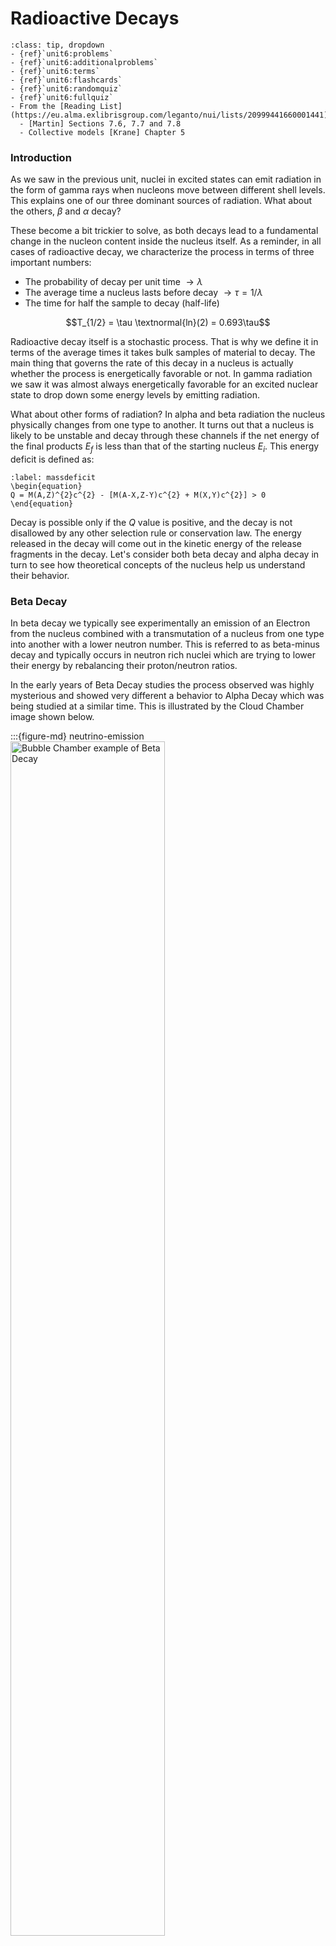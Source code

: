 # Radioactive Decays

```{admonition} Quick Links
:class: tip, dropdown
- {ref}`unit6:problems` 
- {ref}`unit6:additionalproblems`
- {ref}`unit6:terms`
- {ref}`unit6:flashcards`
- {ref}`unit6:randomquiz`
- {ref}`unit6:fullquiz`
- From the [Reading List](https://eu.alma.exlibrisgroup.com/leganto/nui/lists/20999441660001441)
  - [Martin] Sections 7.6, 7.7 and 7.8
  - Collective models [Krane] Chapter 5
``` 


### Introduction 
As we saw in the previous unit, nuclei in excited states can emit radiation in the form of gamma rays when nucleons move between different shell levels. This explains one of our three dominant sources of radiation. What about the others, $\beta$ and $\alpha$ decay?

These become a bit trickier to solve, as both decays lead to a fundamental change in the nucleon content inside the nucleus itself. As a reminder, in all cases of radioactive decay, we characterize the process in terms of three important numbers:

- The probability of decay per unit time $\rightarrow \lambda$
- The average time a nucleus lasts before decay $\rightarrow \tau = 1/\lambda$
- The time for half the sample to decay (half-life) 

$$T_{1/2} = \tau \textnormal{ln}(2) = 0.693\tau$$

Radioactive decay itself is a stochastic process. That is why we define it in terms of the average times it takes bulk samples of material to decay. The main thing that governs the rate of this decay in a nucleus is actually whether the process is energetically favorable or not. In gamma radiation we saw it was almost always energetically favorable for an excited nuclear state to drop down some energy levels by emitting radiation.

What about other forms of radiation? In alpha and beta radiation the nucleus physically changes from one type to another. It turns out that a nucleus is likely to be unstable and decay through these channels if the net energy of the final products $E_{f}$ is less than that of the starting nucleus $E_{i}$. This energy deficit is defined as: 

```{math}
:label: massdeficit
\begin{equation}
Q = M(A,Z)^{2}c^{2} - [M(A-X,Z-Y)c^{2} + M(X,Y)c^{2}] > 0 
\end{equation}
```

Decay is possible only if the $Q$ value is positive, and the decay is not disallowed by any other selection rule or conservation law. The energy released in the decay will come out in the kinetic energy of the release fragments in the decay. Let's consider both beta decay and alpha decay in turn to see how theoretical concepts of the nucleus help us understand their behavior.


### Beta Decay

In beta decay we typically see experimentally an emission of an Electron from the nucleus combined with a transmutation of a nucleus from one type into another with a lower neutron number. This is referred to as beta-minus decay and typically occurs in neutron rich nuclei which are trying to lower their energy by rebalancing their proton/neutron ratios. 

In the early years of Beta Decay studies the process observed was highly mysterious and showed very different a behavior to Alpha Decay which was being studied at a similar time. This is illustrated by the Cloud Chamber image shown below. 

:::{figure-md} neutrino-emission
<img src='image-137.png' width="70%" alt="Bubble Chamber example of Beta Decay">

Bubble chamber photo of He-6 decay into Li-6, showing what appears to be non-conservation of momentum.
:::


We see the decay of $^6$He into $^6$Li and a charged electron. We see two tracks, curving because there is a magnetic field applied. But from analysis of the plot it looks like energy, momentum and even Total Angular Momentum $I$ are not conserved if we assume the interaction:

$$
 ^6\textnormal{He}~\rightarrow~^{6}\textnormal{Li} + e^- 
$$

Of course the reason is that there is a Neutrino emitted as well, but this escapes the detector and we don’t see it. There are actually four things we need to consider in beta-minus(-plus) decay not just the neutrino.

1. Beta Decay is a Three-body Process, unlike alpha decay (two body). We have to account for the energies and behavior of 3 objects - the nucleus, the beta and neutrino.
2.  The electron (positron) and neutrino produced do not exist before the decay, we need to account for their formation.
3. The electron and neutrino are relativistic, unlike the alpha in alpha decay. This makes calculations of the energies and kinematics of the decay more complicated.
4. The energy of the beta emitted by the nucleus in question is not the same in every decay. We get a continuum of energies put to a maximum. In contrast to alpha decay and gamma decays where we get one “Mono energetic” particle depending on the energy levels or $Q$ value considered. The quark level interaction is given in the figure below. Typically the 'Matrix Element' is calculated based on the interacting particles considering the d quark in the initial state and u quark and electron and anti-neutrino in the final state.

![Alt text](image-142.png)

An example to illustrate this behavior is:

$$
\bf
 _{83}^{210}Bi \rightarrow _{84}^{210}Po + e^- + \bar{\nu}_e 
$$

Note how with an electron emitted in beta decay we get an Anti-neutrino (this is Lepton Number conservation in particle physics)

Beta decay is a common type of radioactive decay that involves the transformation of nucleons within the nucleus, resulting in the emission of beta particles and a change in the nuclear charge. There are three main types of beta decay: electron emission ($\beta^-$ decay), positron emission ($\beta^+$ decay), and electron capture (EC). Each of these processes alters the nucleus in distinct ways, driven by the weak nuclear force. Here's a breakdown of their differences:

#### Electron Emission ($\beta^-$ Decay)

- **Process:** In $\beta^-$ decay, a neutron inside the nucleus is transformed into a proton, an electron ($e^-$), and an electron antineutrino ($\bar{\nu}_e$).
  
- **Equation:** $n \rightarrow p + e^- + \bar{\nu}_e$

- **Result:** The atomic number ($Z$) of the nucleus increases by one, while the mass number ($A$) remains unchanged. This process leads to the element changing to its next higher neighbor in the periodic table.

- **Driving Force:** $\beta^-$ decay occurs in neutron-rich nuclei, where the neutron-to-proton ratio is higher than that for a stable isotope of the element.

#### Positron Emission ($\beta^+$ Decay)

- **Process:** In $\beta^+$ decay, a proton is converted into a neutron, a positron ($e^+$), and an electron neutrino ($\nu_e$).
  
- **Equation:** $p \rightarrow n + e^+ + \nu_e$

- **Result:** The atomic number ($Z$) decreases by one, but the mass number ($A$) remains the same. The element changes to its previous neighbor in the periodic table.

- **Driving Force:** $\beta^+$ decay is favored in proton-rich nuclei, where the proton-to-neutron ratio is higher than the stable ratio for that element. It requires more energy than $\beta^-$ decay, as the mass of the nucleus must compensate for the mass of the positron and the difference in mass between protons and neutrons.

#### Electron Capture (EC)

- **Process:** In electron capture, an inner orbital electron is captured by a proton in the nucleus, resulting in the formation of a neutron and the emission of an electron neutrino.
  
- **Equation:** $p + e^- \rightarrow n + \nu_e$

- **Result:** Similar to $\beta^+$ decay, electron capture decreases the atomic number by one without changing the mass number, shifting the element to its previous neighbor in the periodic table.

- **Driving Force:** EC also occurs in proton-rich nuclei and can be thought of as an alternative to $\beta^+$ decay, especially in cases where the energy difference between the initial and final states does not favor positron emission. It strongly competes with $e^+$ decay and is the only decay available to nuclei with a Proton Excess if the mass difference between the atoms is less than $1~\textnormal{MeV}/\textnormal{c}^2$.

### Energy Considerations and Occurrence

Note we have to be careful in Beta Decay to consider the mass of everything including the Atomic Electrons, not just the nucleons. Hence the mass used are atomic masses, not the nuclear masses. We were less careful earlier when dealing with Binding Energy calculations and the SEMF.

- **$\beta^-$ Decay:** This process is energetically favored in neutron-rich nuclei and does not require additional energy to occur since the mass of the neutron is greater than that of the proton. The $Q$ value for this interaction is calculated based on the atomic masses as

```{math}
:label: betamqvalue
\begin{equation}
Q_{\beta^{-}} = [ M(A,Z) - M(A,Z-1) ]c^{2}
\end{equation}
```


- **$\beta^+$ Decay and EC:** Both require the nucleus to have excess energy because the mass of a neutron is less than that of a proton (when considering the mass of the positron for $\beta^+$ decay or the binding energy of the captured electron for EC). These processes are less common than $\beta^-$ decay due to the energy requirements and occur in proton-rich nuclei.

The Q value for $\beta^+$ decay based on atomic masses is calculated as

```{math}
:label: betapqvalue
\begin{equation}
Q_{\beta^{+}} = [ M(A,Z) - M(A,Z-1) - 2m_{e}]c^{2}
\end{equation}
```

In the case for electron capture, the $Q$ value needs to be calculated based on the energy of the electron that is captured based on which atomic orbital shell it is in (typically an inner shell).


```{admonition} Clarification
:class: note, dropdown
Note that we have grouped $\beta^+$ and EC as these both occur in proton rich nuclei. The $Q$ value calculation for electron capture is however slightly different than the $\beta^{+}$ case as the electron mass sits on the 'initial state' side of the equation this time, which overcomes the energy requirements that limit standard $\beta^{+}$ decay. As a result this can take place but is most common in proton rich nuclei where there is an increased chance of proton-electron that leads to a capture.

If we consider converting everything to nuclear masses explicitly in the calculation the difference becomes more clear.

**$\beta^+$ decay**

$$
M_{i} = M(A,Z) - Zm_{e}
$$

$$
M_{f} = (M(A,Z-1) - (Z-1)m_{e}) + m_{e}
$$


**Electron Capture**

$$
M_{i} = M(A,Z) - Zm_{e} + m_{e}
$$

$$
M_{f} = (M(A,Z-1) - (Z-1)m_{e}) 
$$


``` 


### Beta Decay Matrix Element

Typically we find that the average Beta decay rate is proportional to $1/Q^{5}$ of the interaction itself. This is the Sergeant rule that derives from the theory of weak interactions. Note that this $Q$ value is the total energy available for the decay based on the mass differences, but we expect a continuous spectrum when looking at just the electron energy for example.

As discussed in Krane, the probability of a beta decay occurring is proportional to the square of the matrix element, $M$, which depends on the overlap of the initial and final nuclear wave functions and the operators involved in the transition. 


```{math}
:label: lambdacalc
\begin{equation}
\lambda = \frac{2\pi}{\hbar} ~| M_{if} |^{2} ~\frac{dn_{f}}{dE_{f}}
\end{equation}
```

where $\lambda$ is the rate $M_{if}$ is the nuclear matrix element, and $\frac{dn_{f}}{dE_{f}}$ is the 'density of states'. We expect that as the density of possible states increases so to does the rate of interaction.

The nuclear matrix element is commonly written based on some interaction Hamiltonian, $\hat{H}$ that describes the transition,

```{math}
:label: matrixelement
\begin{equation}
|M_{fi}| = \int \psi^{*} \hat{H} \psi dV.
\end{equation}
```


Weak interactions typically follow a $V-A$ form for the Hamiltonian, where $V$ corresponds to vector couplings (typically the electromagnetic part in electroweak interactions), and the $A$ corresponds to axial couplings (which carry the weak force).

If we consider that the neutrino and electron in $\beta^{-}$ decay are being produced  some distance $\vec{r}$ from the centre of the nucleus with momenta $\vec{p}$ (electron) and $\vec{q}$ (neutrino), then we can estimate the density of states at that momentum based on the volume of a spherical shell of thickness $dp$ or $dq$ as

```{math}
:label: densitystateselectron
\begin{equation}
dn_{e} = \frac{4 \pi p^{2} dp V}{h^{3}}  
\end{equation}
```

```{math}
:label: densitystatesneutrino
\begin{equation}
dn_{v} = \frac{4 \pi q^{2} dq V}{h^{3}}  
\end{equation}
```

The combined density of states can then be estimated from

```{math}
:label: densitystatescombined
\begin{equation}
dn_{e}dn_{v} = \frac{ (4 \pi)^{2} ~ V^{2} ~ q^{2} dq ~p^{2} dp}{h^{6}}  
\end{equation}
```

If we consider the possible wave functions for our electron and neutrino we can consider free particle solutions in the first case

$$
\psi_{e}(r) \propto e^{i \frac{\vec{p}\cdot\vec{r}}{\hbar}} ~~~~~~~ \psi_{\nu}(r) \propto e^{i \frac{\vec{q}\cdot\vec{r}}{\hbar}} 
$$

If we consider the energy scales of beta decay, the electron is expected to have an energy in the range of around 1 MeV. This corresponds to around $p/\hbar \sim 0.007~\textnormal{fm}^{-1}$ much smaller than the nucleus itself. As a result we can approximate the wavefunction as

```{math}
:label: allowedapprox
\begin{equation}
e^{i \frac{\vec{p}\cdot\vec{r}}{\hbar}}  \approx 1 + i\frac{\vec{p}\cdot\vec{r}}{\hbar} + .... \approx 1
\end{equation}
```


This last approximation where we assume the wavefunction is constant means the terms are constant in the matrix element calculations and only way that the rate depends on the momentum is in the density of states.

When we account for this our density of states can be used to arrive at a form given in Krane for the number of beta particles at a given momentum of

```{math}
:label: densityfinal
\begin{equation}
N(p) = \frac{C}{c^{2}} p^{2} (Q-T_{e})^{2}
\end{equation}
```

where $C$ is a constant, $c$ is the speed of light, $p$ is the momentum of the emitted beta particle, $Q$ is the mass deficit for the decay, and $T_{e}$ is the kinetic energy of the beta particle. You can see how this has a zero point both at $p=0$ and $Q=T_{e}$ corresponding to our end points of beta decay.

As shown in the figures below for Cu-64 we expect a continuous distribution as a result. In fact what we find is that additional corrections are needed for $\beta^{-}$ vs $\beta^{+}$ decay since positrons typically observe additional coulomb repulsion inside the nucleus.

![Alt text](image-141.png)

One way to understand allowed vs forbidden transitions is by producing what are called "Fermi-Kurie" plots. Based on the form shown above, if we plot the observed number of particles at a fixed momentum divided by $p^{2}$ and an additional correction due to coulomb repulsion, what we find is a roughly linear fit to the data for many transitions. The point where this line crosses the x-axis determines the end point energy (maximum $T_{e}$ of the transition). Linearity in this fit ends up only being true when our "allowed transition" assumption are valid. Any deviation from a straight line suggest a degree of "forbidden-ness" in the interaction. Importantly a Fermi-Kurie plot can be used to estimate the neutrino mass as the end point is expected to deviate from a straight line if the neutrino mass is non-zero as shown in the Figure below.

:::{figure-md} fermi-kurie
<img src='image-145.png' width="70%" alt="End point of the Fermi-Kurie Plot">

End point of the Fermi-Kurie plot which plots beta particle kinetic energy vs a scaled estimate of the number of particles observed at that energy. Deviations away from a straight line suggest forbidden transitions. The end point $T_{0}$ here corresponds to the maximum $Q$ value for the decay.
:::

For allowed transitions, the matrix element involves simpler operators (e.g., Fermi and Gamow-Teller operators), while for forbidden transitions, more complex operators that include higher angular momentum components are required in the calculation. These higher order corrections that include the second term in the exponential expansion above are referred to as 'forbidden transitions'.






### Transitions

In beta decay, transitions between nuclear states are classified as "allowed" or "forbidden" based on certain selection rules derived from conservation laws and quantum mechanics. These rules are related to the spin ($I$) and parity ($P$) of the initial and final nuclear states, as well as the angular momentum and parity of the emitted beta particle and neutrino system. 

Allowed transitions are those that require the least change in angular momentum and have no change in parity between the initial and final states. The simplest case is the "superallowed" transition, which involves no change in nuclear spin and parity ($\Delta I^\pi = 0^+$) and is the most favorable in terms of transition probability.

We expect that the spin of the electron and anti-neutrino (both spin half particles) can come out either parrallel or anti-parallel with one another, carrying either $S=0$ or $S=1$ respectively. The transitions where they are parallel are referred to as **Gamow-Teller** transitions, whilst those where they are anti-parallel are referred to as **Fermi** transitions.

**Superallowed Transition:**

$$
 \Delta I = 0, \quad \Delta \pi = \textnormal{none}
 $$
 

Here, $\Delta I$ represents the change in total angular momentum quantum number, and $\Delta \pi$ represents the change in parity; $0^+$ indicates no change in either. We typically find that transitions with the shortest corrected half-life (corrections account for differences in the energy distribution and density of states) all correspond to this class of allowed transitions. This is why they are called "super-allowed".

**Allowed Transition:**
For "allowed" transitions (not superallowed), the changes are still minimal:

$$
 \Delta I = 0 \text{ or } \pm 1, \quad \Delta \pi = \textnormal{none}
 $$
 
except for $0 \rightarrow 0$ transitions, which are forbidden.

Superallowed and allowed transitions are characterized by a high transition probability because they involve minimal changes in the nuclear state, making them the most common type of beta decay. They correspond to the case where we produced the particle in our density of states at $\vec{r}=0$ such that the wavefunction does not depend in any way on the momentum for the transition.

**Forbidden Transitions**

Forbidden transitions occur when the change in angular momentum and/or parity does not meet the criteria for allowed transitions. They are less likely to occur due to the need for higher changes in angular momentum between the initial and final states. Forbidden transitions are categorized by the degree of "forbiddenness," which corresponds to the change in angular momentum of the emitted particles.

$$
 \Delta I = 0, \pm 1, \pm 2, \quad \Delta \pi = 1 
 $$
 
except for $0 \rightarrow 0$ transitions, which are still completely forbidden.

In general, the "n-th forbidden" transition is characterized by:

$$
 \Delta I = n, n \pm 1, n \pm 2, ..., \quad \Delta \pi = (-1)^{n}
 $$
 

The transition probability decreases significantly with increasing order of forbidden-ness, making higher-order forbidden transitions increasingly rare.


### Selection Rules Summary
This results in the following complete set of selection rules

- **Allowed** $\Delta I=0,1$ and $\Delta \pi = \textnormal{no}$
- **1st Forbidden** $\Delta I=0,1,2$ and $\Delta \pi = \textnormal{yes}$
- **2st Forbidden** $\Delta I=2,3$ and $\Delta \pi = \textnormal{no}$
- **3rd Forbidden** $\Delta I=3,4$ and $\Delta \pi = \textnormal{yes}$

Here the 2nd forbidden transitions do actually allow for $\Delta I=0, 1$ but since these are already covered by the allowed transitions these changes in the nuclear spin are far less likely.






### Example: Beta Decay of Nucleus X to Y

Suppose we have a beta decay process where nucleus X decays to nucleus Y. Let's say:

- The initial state of nucleus X has a total angular momentum quantum number $I_i = 2$ and positive parity ($\pi_i = +1$).
- The final state of nucleus Y has a total angular momentum quantum number $I_f = 1$ and negative parity ($\pi_f = -1$).

**Step 1: Calculate the Change in Angular Momentum ($\Delta I$)**


$$
 \Delta I = |I_f - I_i| = |1 - 2| = 1 
 $$
 

**Step 2: Determine the Change in Parity ($\Delta \pi$)**

Since the parity changes from positive to negative, there is a change in parity ($\Delta \pi = +1~\textnormal{or}~-1$).

**Step 3: Classify the Transition**

Using the calculated $\Delta I$ and $\Delta \pi$, we can classify the transition. For allowed transitions, we expect $\Delta I = 0$ or $\pm 1$ (excluding $0 \rightarrow 0$ without a change in parity), and $\Delta \pi = 0$.

- In our example, $\Delta I = 1$ fits the criterion for $\Delta I$ in allowed transitions, but the change in parity ($\Delta \pi = \textnormal{yes}$) indicates this is a **forbidden transition**.
- Specifically, since there's a change in parity and the $\Delta I$ value fits within the first forbidden category (considering $\Delta I = 0, \pm 1, \pm 2$ with a parity change), this would be a **first forbidden transition**.


**Example 1**
For another example of an allowed transition in beta decay, let's consider the beta-minus decay of tritium ($^3H$) to helium-3 ($^3He$):

- **Tritium ($^3H$)** has one proton and two neutrons. Its nuclear spin and parity ($I^P$) are $1/2^+$ in its ground state.
- **Helium-3 ($^3He$)** has two protons and one neutron. Its ground state also has a nuclear spin and parity of $1/2^+$.

In this decay, one of the neutrons in tritium is converted into a proton, emitting an electron ($e^-$) and an electron antineutrino ($\bar{\nu}_e$):


$$
 ^3H \rightarrow~ ^3He + e^- + \bar{\nu}_e 
$$

Given that both the initial and final states have spins of $1/2$, the change in angular momentum is:

$$
 \Delta I = |I_f - I_i| = |1/2 - 1/2| = 0 
 $$
 
In this case we know that the electron and anti-neutrino needed to have taken away either $S=0$ or $S=1$, so we expect this to be Fermi decay. 
Both the initial and final states have positive parity ($+$), so there is no change in parity:

$$
 \Delta \pi = \textnormal{no} 
 $$
 

This means for the transition to be allowed we expect the orbital AM $l$ to be even. Our transition meets these criteria ($\Delta I = 0$ and $\Delta \pi = \textnormal{no}$), indicating it is an **allowed transition**.


**Example 2**
Now consider the example of beta decay in $^{6}\textnormal{He} \rightarrow~^{6}Li$. In this case we expect a transition from $0^{+}$ to $1^{+}$ so we expect a change in one for the nuclear spin, but no change in parity.

We therefore know that that orbital angular momentum has to be even, requiring that the combined spin is $S=1$, so that we get an odd number in $L+S$.

This is therefore a Gamow Teller Transition, which is classified as allowed.

**Example 3**
Finally let's consider the beta decay from $^{17}\textnormal{N} \rightarrow~^{17}O$ where we expect a transition between nuclear spin states $\frac{1}{2}^{+} \rightarrow \frac{5}{2}^{+}$. Here we are expecting $\Delta I=2$ and $\Delta \pi=\textnormal{yes}$.

We know that the orbital angular momentum has to be odd, and therefore we expect again that the spin state must be $S=1$ to give an even total change in spin.

This is therefore a 1st forbidden Gamow Teller decay and is significantly less likely than the decays in the previous examples.




### Double Beta Decay

In rare cases we find that the $Q$ value of a decay or the selection rules limit our typical $\beta$ decay processes. For example in the case of 128-Te, we find that the next nuclei on the beta decay chain would be 128-I, which would give a negative $Q$ value. However a direct transition to 128-Xe would give a positive $Q$ value, and is enough to allow the production of two $\beta$ particles at once. This process whilst extremely rare (order of $10^{24}$ years) can occur naturally.

![Alt text](image-143.png)


A similar case also happens for the decay of 48-Ca, which we would expect to decay into 48-Sc. Whilst the $Q$ can be positive in some cases, we find that all the possible transitions are high-order forbidden transitions and are extremely unlikely to occur. Instead it is far more likely that a double beta decay transition will occur (albeit with a very long half-life).

![Alt text](image-144.png)

Double beta decay is of particular importance in some high energy particle physics experiments as there is a long standing debate on whether neutrinos may in fact be their own anti-particles (Majorana neutrinos). Since they have no charge this is allowed in some models, and if so would allow a possible neutrino-less double beta decay transition to also take place in which the two neutrino's emitted in double-beta decay annihilate with one another, resulting in both beta particles carrying the entire $Q$ energy for the interaction. Observation of a clear excess in number of particles right at the end of the beta decay spectrum for such nuclei therefore would confirm the true nature of the neutrino.


### Alpha Decay

Finally let's turn our attention to alpha decay. In the context of the nuclear shell model, alpha decay can be understood in terms of the rearrangement of the nucleons in the daughter nucleus and how this rearrangement affects the nuclear stability. The shell model predicts that nuclei near magic numbers (where shells are either fully filled or empty) are more stable. Thus, alpha decay often moves a nucleus closer to these magic numbers, thereby increasing its stability.

While the selection rules for alpha decay are not as strictly defined as for beta decay in terms of angular momentum and parity changes, the energy and stability considerations play a crucial role. The key factors influencing alpha decay include:

1. **Q-Value:** The energy release ($Q$-value) in alpha decay is a critical factor. The decay can only occur if the $Q$-value is positive, meaning the mass of the parent nucleus is greater than the combined mass of the daughter nucleus and the alpha particle. 

2. **Nuclear Shell Effects:** The shell model predicts that nuclei with a full shell of protons or neutrons (magic numbers) are particularly stable. Alpha decay is found for mostly higher $A$ neutron rich nuclei and results in a daughter nucleus that is closer to these magic numbers.

3. **Overlap and Tunneling:** The probability of alpha decay is also determined by the quantum mechanical tunneling effect. As we will see alpha particles need to tunnel out of a potential barrier if they are to escape the nucleus.


Based on our understanding of the nucleus there are some important questions we need to ask for the alpha decay process:
- Why are the $\alpha$ particles emitted and not some other combination of nucleons?
- Why is there such a range of lifetimes and energies? What is the relationship between the two? 
- What determines the frequency of $\alpha$ decay?
- How are the $\alpha$ particles formed in the nucleus and emitted?
- Do alphas carry information on nuclear structure?

One plot that begins to answer some of these questions is a comparison of the $Q$ energy for different alpha-emitting particles separated by different radioactive decay series. This is called the Geiger-Nuttall relation, and it demonstrates that actually for many different series, there is a strong correlation between the radioactive half-life and the energy of the emitted alpha.

![Alt text](image-103.png)

Notice also how steep the relation is in the Geiger-Nuttall plot (it's a log scale). An alpha emitter that produces 8 MeV alpha particles is likely to have a half-life over 22 orders of magnitude shorter than one which produces alphas of 4 MeV kinetic energy. The Geiger-Nuttall relation is a fit to the observed data of the form:

$$
\log_{10} t_{1/2} = b_{1} \frac{Z}{Q^{1/2}} + b_{2}
$$

where Z is the number of protons, Q is the energy released, $b_{1}$ and $b_{2}$ are constants. An equivalent form is:

$$
\ln\lambda = -a_{1} \frac{Z}{Q^{1/2}} + a_2
$$

It turns out that trying to understand why the data follows this shape leads us once again to the need for a quantum mechanical treatment of Alpha Decay. To explain the relation, it turns out we need to consider that the alpha forms inside the nucleus and then escapes by Quantum Mechanical Barrier Penetration. 

The alpha is envisioned as a free-particle wavefunction subject to a combination of the Nuclear Potential binding it to the nucleus, and a coulomb potential that repels it from the other charged particles in the nucleus. Typically we expect a coulomb repulsion to push the charged alpha away from the rest of the nucleus, but in this case we are imagining that the alpha is **inside** the rest of the nucleus, therefore the remaining protons form a charged barrier that the alpha needs to tunnel through to escape. The Coulomb barrier arises because the electrostatic force is repulsive between two positively charged entities—the alpha particle and the rest of the nucleus. 

- As the alpha particle gets closer to the nuclear surface (from within), the electrostatic potential energy increases because the repulsive force increases. At the surface of the nucleus, this potential energy reaches a maximum, forming the Coulomb barrier.

- Inside the Nucleus: While inside the nucleus, the alpha particle is bound by the strong nuclear force, which is attractive and much stronger than the Coulomb force at short distances. This force keeps the nucleons (including those in the alpha particle) together.

- Escape Requirement: For the alpha particle to escape, it must have enough energy to overcome the maximum potential energy at the surface created by the Coulomb repulsion. Typically, the alpha particle's kinetic energy (within the nucleus) is insufficient to overcome this barrier due to the energy binding it inside the nucleus.



![Alt text](image-130.png)

Of course, in a classical model, if the **Potential Barrier** is too high, the alpha never escapes. In Quantum Mechanics, we allow **Tunneling** with a small probability that the alpha can penetrate the barrier. Calculating the ratio of the wavefunctions inside and outside and squaring gives the probability. We can do a simple calculation of this by considering the diagram of the potential below. We assume the alpha is pre-formed in the nucleus, oscillates around, repeatedly hitting the edge inside the nucleus until at some point it escapes by **Barrier Penetration**. Once formed, the alpha particle finds itself in a potential well created by the nuclear forces. Outside this well, there's a potential energy barrier formed by the Coulomb repulsion between the positively charged alpha particle and the rest of the nucleus. Classically, the alpha particle would need to have kinetic energy greater than this barrier to escape the nucleus. However, typically, the alpha particle's kinetic energy is less than the height of this Coulomb barrier

![Alt text](image-131.png)


Notice how the Potential Barrier drops as $1/r$. Rather than try to solve this, we can make a simple approximation that the barrier has a fixed height $U_0$ and fixed length $L$, and that the alpha has energy $E$, as illustrated below. Also, the potential seen by the alpha particle is spherically symmetric, and so the quantum mechanical problem can be approached by first separating the variables into just a radial component.


![Alt text](image-135.png)
As a particle approaches the barrier, it is described by a Free Particle Wavefunction. When it reaches the barrier, it must satisfy the simplified Schrödinger Equation in the form:

```{math}
:label: seequation
\begin{equation}
-\frac{\hbar^2}{2m} \frac{d^{2}}{dr^{2}} \psi(r) = [E - U_0]\psi(r) \\
\end{equation}
```

Solving this QM equation of simple Barrier Penetration is beyond our scope here. What is important is the result. It gives us a value for $X$, the probability of barrier penetration as:

```{math}
:label: transmissionprob
\begin{equation}
X = Ae^{-αL}
\end{equation}
```

where $α = \sqrt{(2m(U_0 - E))/\hbar^2}$ is called the Gamow Factor, and $A$ is a normalization constant we will call 1 for now to make the derivation simpler. Now, if we assume the alpha makes contact with the barrier once every second, then the average probability that the alpha leaves (a decay takes place) and the half-life is just related to the tunneling probability by:

```{math}
:label: lambdavsX
\begin{equation}
\lambda = \sqrt{X} 
\end{equation}
```

```{math}
:label: T12calcdecay
\begin{equation}
T_{1/2} = \ln(2)/\lambda = \ln(2)/\sqrt{X}
\end{equation}
```

If the alpha hits the barrier faster than 1 Hz, then we expect the probability that it leaves the nucleus to scale upwards as well. If we can work out the frequency that the alpha hits the barrier, which will be determined by its velocity and the size of the nucleus, and we know the height of the barrier $U_0$ and the width $L$ and the energy of the alpha $E$, then we can find the half-life $T_{1/2}$. We can then see if this agrees with the Geiger-Nuttall observation from data.

### Alpha 212-Po Example

The way to proceed is illustrated below, where we attempt to find the half-life of 212-Po, which emits an 8.78 MeV alpha.  First, we need to find the width of the barrier. For this, we need to know the Nuclear Separation $R$, i.e., the distance between the center of the nucleus and the center of the alpha. Be careful that at this point the nucleus we are talking about is not A=212, but A=208, because we have removed the alpha.


![Alt text](image-134.png)

This results in an estimate of the nuclear seperation as

```{math}
:label: Radiuscomp
\begin{equation}
R= 1.2(A)^{1/3} + 1.2(208)^{1/3} = 9.01~\textnormal{fm}
\end{equation}
```

We now find the height of the barrier by applying Coulomb’s Law at the nuclear separation as illustrated here

```{math}
:label: barrierheight
\begin{equation}
\frac{(k\cdot 2e \cdot (Z - 2)e)}{r} = \frac{(2\cdot (84-2) \cdot 1.44~\textnormal{MeV fm})}{9.01~\textnormal{fm}} = 26.21~\textnormal{MeV}
\end{equation}
```

where $k$ is equal to coulombs constant $k = 1/(4πε_0) = 8.987552 \times 10^9 N m^2/C^2$. Now the distance at which the Coulomb Potential drops to the level of energy of the observed alpha is:

```{math}
:label: rcalculation
\begin{equation}
8.78 MeV = \frac{2(82)1.44~\textnormal{MeV~fm}}{r} \rightarrow r = 26.9 \textnormal{fm}
\end{equation}
```

So the barrier width L and Gammow factor is:

```{math}
:label: barrierwidth_ex1
\begin{equation}
L = 26.90 \textnormal{fm} - 9.01~\textnormal{fm} = 17.9~\textnormal{fm}
\end{equation}
```

```{math}
:label: alphaestimate
\begin{equation}
\alpha = \sqrt{\frac{2m(26.2-8.78)}{\hbar^{2}}} = 1.879~\textnormal{fm}^{-1}
\end{equation}
```


When assuming a 'top-hat' potential barrier this results in a transmission probability of 

```{math}
:label: tophatprobresult
\begin{equation}
X = e^{-\alpha L} = e^{- (1.879) \cdot (17.9) } = 2.47 \times 10^{-15}
\end{equation}
```

The real frequency of the alpha hitting the barrier can also be estimated by determining how many times an alpha of energy $8.78~\textnormal{MeV}$ makes contact with the walls.

```{math}
:label: alphavelocity
\begin{equation}
8.78MeV = \frac{mv^{2}}{2} \rightarrow v=2.06 \times 10^{7} ~\textnormal{ms}^{-1} 
\end{equation}
```

```{math}
:label: alphafrequency
\begin{equation}
f=\frac{v}{2R}  \rightarrow 1.14 \times 10^{21} s^{-1}
\end{equation}
```


For a given alpha, the combined Tunnelling Probability per second for emission is therefore the product of the barrier frequency and the transmission

```{math}
:label: tunnellingprobfinal_tophat
\begin{equation}
\lambda = f X = (2.47 \times 10^{-15})(1.14 \times 10^{21}~\textnormal{s}^{-1}) = 2.82 \times 10^6~\textnormal{s}^{-1} 
\end{equation}
```



```{math}
:label: halflifefinal_tophat
\begin{equation}
 T_{1/2} = \frac{\ln 2}{\lambda} = \frac{0.693}{2.82 \times 10^6 s^{-1}} = 2.5 \times 10^{-7}~\textnormal{s} = 0.25~\mu\textnormal{s} 
\end{equation}
```


<!-- ![Alt text](image-106.png) -->
The result is quite good. But note we could do better by modelling the potential as a series of decreasing barriers. As shown in the figure below we consider the decaying barrier as a combination of many fixed height barriers. The transmission probability through the entire set of barriers is simply obtained by multiplying all their individual transmission probabilities together.

![Alt text](image-132.png)

This can be written as:

```{math}
:label: combinedprob
\begin{equation}
X = X_1 \times X_2 \times X_3 \times ... \times X_n
\end{equation}
```
 
```{math}
:label: combinedprob2
\begin{equation}
X = A \exp \left( -\frac{1}{\hbar} \sum \left(\sqrt{ 2m(U_{i}-Q) }\right) \cdot \Delta r \right)
\end{equation}
```

In the limit as $\Delta r \rightarrow 0$, this analysis turns into an integral from R up to $r_{2}$ based on the known form of $V(r) \propto r^{-1}$

```{math}
:label: combinedint
\begin{equation}
X = \exp \left( -\frac{1}{\hbar} \int_{R}^{r_{2}} \sqrt{2m(V(r) - Q)} \cdot dr \right)
\end{equation}
```

No we can calculate the potential difference in the Gamow factor as based on the potential

```{math}
:label: newpotential
\begin{equation}
V(r) = \frac{2Ze^{2}}{4\pi \epsilon_{0}} \frac{1}{r}
\end{equation}
```

We have defined $r_{c}$ as the point where 

```{math}
:label: newQrelation
\begin{equation}
Q = V(r_{c}) \rightarrow r_{c} = \frac{2Ze^{2}}{4\pi \epsilon_{0}} \frac{1}{Q}
\end{equation}
```

Now subbing this back into our potential tells us $V(r_{c})$ based only on $Q$, $r$, and $r_{c}$ results in a potential dependent on $Q$

```{math}
:label: potentialvsQ
\begin{equation}
V_{c}(r) = \frac{Q r_{c}}{r}
\end{equation}
```

Subbing this into our integral gives us a transmission of the form

```{math}
:label: newXrelation
\begin{equation}
X = \exp \left( -\frac{1}{\hbar} \int_{R}^{r_{2}} \sqrt{2m\left(\frac{Q r_{c}}{r} - Q\right)} \cdot dr \right) \\
\end{equation}
```

where we can pull the $Q$ value out of the integral

```{math}
:label: Xcombinationvsgamow
\begin{equation}
X = \exp \left( -\frac{Q^{1/2}}{\hbar} \int_{R}^{r_{2}} \sqrt{2m\left(\frac{ r_{c}}{r} - 1\right)} \cdot dr \right) = \exp(G)
\end{equation}
```


Rearranging this ends up in a final form where the Gamow factor in our transmission factor is given by

```{math}
:label: GamowFactorCombined
\begin{equation}
G=4 Z \alpha \left( \frac{2m c^{2}}{Q}\right)^{1/2} \left( \cos^{-1}\left( \sqrt{\frac{R}{r_c}} \right) - \sqrt{\frac{R}{r_{c}}\left( 1-\frac{R}{r_{c}}\right)} \right)
\end{equation}
```

In this solution

$$
\textnormal{Last term goes to}~\frac{\pi}{2}~\textnormal{if}~R << r_{c}
$$

and we arrive at a relation for the Gamow factor's correlation with $Z$ and $Q$,

```{math}
:label: GamowFactorRelation
\begin{equation}
G \propto \frac{Z}{\sqrt{Q}}.
\end{equation}
```

Based on our calculations before the half-life is still proportional to the frequency that the alpha contacts the barrier and our new more realistic integrated transmission

```{math}
:label: HalfLifeForm
\begin{equation}
t_{1/2} \propto \lambda = f e^{-G} = f e^{- \frac{D \cdot Z}{\sqrt{Q}}}
\end{equation}
```

where $D$ is a new constant we have introduced based on the full form of Gamow values above. Taking the log of the equation gives us that below which ultimately ends up matching our Geiger Nutall form,

```{math}
:label: GNFormProof
\begin{equation}
\log_{10} t_{1/2} = a + b Q_{\alpha}^{-1/2},
\end{equation}
```

where $a=\ln(f)$ and $b=D \cdot Z$. This confirms why we see this behavior in the first place. The exponential drop in half life for alpha emitters is due to every alpha undergoing tunneling through a falling potential barrier at the edge of the nucleus. 

The procedures shown here can be applied to many nuclei to gain an estimate on the half-life and potential barrier properties if a decay process' $Q$ value is known. Importantly the free parameters in the Geiger Nutall form are dependent on the specific starting isotope (indicated by the lines in the GN plot), therefore measurements of the half life and $Q$ value of one specific isotope can be used to estimate the half-life of any other nuclei in the chain provided the $Q$ value can be calculated to a reasonable estimate (which it can with the SEMF!).

### Summary
In this unit we've discussed the final dominant radioactive decay channels and the effect these can have on the nucleon content of a nucleus, and the various factors that need to be considered when trying to calculate their probability and daughter product kinetic energies.

In the next half of this course we'll start to look at different possible reactions with nuclei in more detail before looking at how knowledge of nuclear structure and decays can be used in applied physics.


